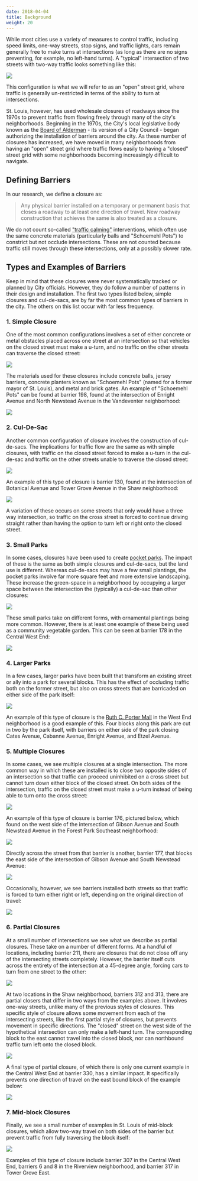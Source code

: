 ```yaml
---
date: 2018-04-04
title: Background
weight: 20
---
```


While most cities use a variety of measures to control traffic, including speed limits, one-way streets, stop signs, and traffic lights, cars remain generally free to make turns at intersections (as long as there are no signs preventing, for example, no left-hand turns). A "typical" intersection of two streets with two-way traffic looks something like this:
<p> </p>
<img src="../images/open.png" class="image fit">

This configuration is what we will refer to as an "open" street grid, where traffic is generally un-restricted in terms of the ability to turn at intersections.

St. Louis, however, has used wholesale closures of roadways since the 1970s to prevent traffic from flowing freely through many of the city's neighborhoods. Beginning in the 1970s, the City's local legislative body known as the [Board of Alderman](https://en.wikipedia.org/wiki/Board_of_Aldermen_of_the_City_of_St._Louis) - its version of a City Council - began authorizing the installation of barriers around the city. As these number of closures has increased, we have moved in many neighborhoods from having an "open" street grid where traffic flows easily to having a "closed" street grid with some neighborhoods becoming increasingly difficult to navigate. 

## Defining Barriers
In our research, we define a closure as:

> Any physical barrier installed on a temporary or permanent basis that closes a roadway to at least one direction of travel. New roadway construction that achieves the same is also treated as a closure.

We do not count so-called ["traffic calming"](http://news.stlpublicradio.org/post/concrete-balls-cause-stir-south-st-louis-neighborhoods) interventions, which often use the same concrete materials (particularly balls and "Schoemehl Pots") to constrict but not occlude intersections. These are not counted because traffic still moves through these intersections, only at a possibly slower rate.

## Types and Examples of Barriers
Keep in mind that these closures were never systematically tracked or planned by City officials. However, they do follow a number of patterns in their design and installation. The first two types listed below, simple closures and cul-de-sacs, are by far the most common types of barriers in the city. The others on this list occur with far less frequency.

### 1. Simple Closure
One of the most common configurations involves a set of either concrete or metal obstacles placed across one street at an intersection so that vehicles on the closed street must make a u-turn, and no traffic on the other streets can traverse the closed street:
<p> </p>
<img src="../images/01-pots.png" class="image fit">

The materials used for these closures include concrete balls, jersey barriers, concrete planters known as "Schoemehl Pots" (named for a former mayor of St. Louis), and metal and brick gates. An example of "Schoemehl Pots" can be found at barrier 198, found at the intersection of Enright Avenue and North Newstead Avenue in the Vandeventer neighborhood:
<p> </p>
<img src="../images/barrierExamples-02-pots.jpeg" class="image fit">

### 2. Cul-De-Sac
Another common configuration of closure involves the construction of cul-de-sacs. The implications for traffic flow are the same as with simple closures, with traffic on the closed street forced to make a u-turn in the cul-de-sac and traffic on the other streets unable to traverse the closed street:
<p> </p>
<img src="../images/02-culdesac.png" class="image fit">

An example of this type of closure is barrier 130, found at the intersection of Botanical Avenue and Tower Grove Avenue in the Shaw neighborhood:
<p> </p>
<img src="../images/barrierExamples-03-culdesac.jpeg" class="image fit">

A variation of these occurs on some streets that only would have a three way intersection, so traffic on the cross street is forced to continue driving straight rather than having the option to turn left or right onto the closed street.

### 3. Small Parks
In some cases, closures have been used to create [pocket parks](). The impact of these is the same as both simple closures and cul-de-sacs, but the land use is different. Whereas cul-de-sacs may have a few small plantings, the pocket parks involve far more square feet and more extensive landscaping. These increase the green-space in a neighborhood by occupying a larger space between the intersection the (typically) a cul-de-sac than other closures:
<p> </p>
<img src="../images/03-park.png" class="image fit">

These small parks take on different forms, with ornamental plantings being more common. However, there is at least one example of these being used as a community vegetable garden. This can be seen at barrier 178 in the Central West End:
<p> </p>
<img src="../images/barrierExamples-04-park.jpeg" class="image fit">

### 4. Larger Parks
In a few cases, larger parks have been built that transform an existing street or ally into a park for several blocks. This has the effect of occluding traffic both on the former street, but also on cross streets that are barricaded on either side of the park itself: 
<p> </p>
<img src="../images/04-largePark.png" class="image fit">

An example of this type of closure is the [Ruth C. Porter Mall](https://www.stlouis-mo.gov/parks/parks/browse-parks/view-park.cfm?parkID=77&parkName=Ruth%20Porter%20Mall) in the West End neighborhood is a good example of this. Four blocks along this park are cut in two by the park itself, with barriers on either side of the park closing Cates Avenue, Cabanne Avenue, Enright Avenue, and Etzel Avenue.

### 5. Multiple Closures
In some cases, we see multiple closures at a single intersection. The more common way in which these are installed is to close two opposite sides of an intersection so that traffic can proceed uninhibited on a cross street but cannot turn down either block of the closed street. On both sides of the intersection, traffic on the closed street must make a u-turn instead of being able to turn onto the cross street:
<p> </p>
<img src="../images/05-twoPots.png" class="image fit">

An example of this type of closure is barrier 176, pictured below, which found on the west side of the intersection of Gibson Avenue and South Newstead Avenue in the Forest Park Southeast neighborhood:
<p> </p>
<img src="../images/barrierExamples-05-twoPots.jpeg" class="image fit">

Directly across the street from that barrier is another, barrier 177, that blocks the east side of the intersection of Gibson Avenue and South Newstead Avenue:
<p> </p>
<img src="../images/barrierExamples-05-twoPots2.jpeg" class="image fit">

Occasionally, however, we see barriers installed both streets so that traffic is forced to turn either right or left, depending on the original direction of travel:
<p> </p>
<img src="../images/06-twoPots2.png" class="image fit">

### 6. Partial Closures
At a small number of intersections we see what we describe as partial closures. These take on a number of different forms. At a handful of locations, including barrier 211, there are closures that do not close off any of the intersecting streets completely. However, the barrier itself cuts across the entirety of the intersection at a 45-degree angle, forcing cars to turn from one street to the other:
<p> </p>
<img src="../images/07-partial.png" class="image fit">

At two locations in the Shaw neighborhood, barriers 312 and 313, there are partial closers that differ in two ways from the examples above. It involves one-way streets, unlike many of the previous styles of closures. This specific style of closure allows some movement from each of the intersecting streets, like the first partial style of closures, but prevents movement in specific directions. The "closed" street on the west side of the hypothetical intersection can only make a left-hand turn. The corresponding block to the east cannot travel into the closed block, nor can northbound traffic turn left onto the closed block.
<p> </p>
<img src="../images/08-partial2.png" class="image fit">

A final type of partial closure, of which there is only one current example in the Central West End at barrier 330, has a similar impact. It specifically prevents one direction of travel on the east bound block of the example below:
<p> </p>
<img src="../images/09-partial3.png" class="image fit">

### 7. Mid-block Closures
Finally, we see a small number of examples in St. Louis of mid-block closures, which allow two-way travel on both sides of the barrier but prevent traffic from fully traversing the block itself:
<p> </p>
<img src="../images/10-midBlock.png" class="image fit">

Examples of this type of closure include barrier 307 in the Central West End, barriers 6 and 8 in the Riverview neighborhood, and barrier 317 in Tower Grove East.

